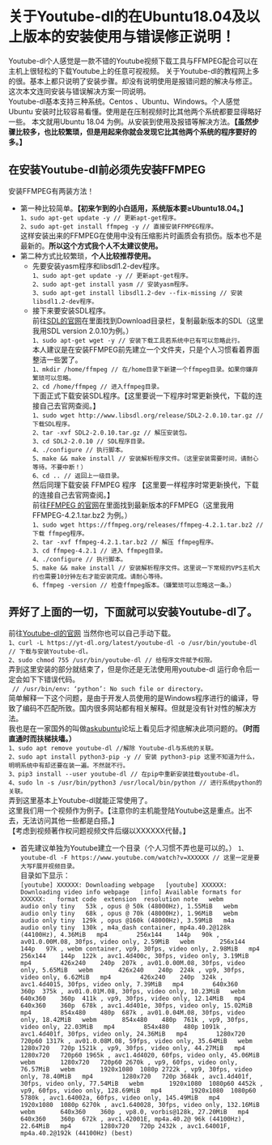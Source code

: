 # 关于Youtube-dl的在Ubuntu18.04及以上版本的安装使用与错误修正说明！
Youtube-dl个人感觉是一款不错的Youtube视频下载工具与FFMPEG配合可以在主机上很轻松的下载Youtube上的任意可视视频。
关于Youtube-dl的教程网上多的很。基本上都只说明了安装步骤。却没有说明使用是报错问题的解决与修正。
这次本文连同安装与错误解决方案一同说明。  
Youtube-dl基本支持三种系统。Centos 、Ubuntu、Windows。个人感觉Ubuntu 安装时比较容易看懂。使用是在压制视频时比其他两个系统都要显得略好一些。
本文就用Ubuntu 18.04 为例。从安装到使用及报错等解决方法。**【虽然步骤比较多，也比较繁琐，但是用起来你就会发现它比其他两个系统的程序要好的多。】**
## 在安装Youtube-dl前必须先安装FFMPEG
安装FFMPEG有两装方法！
* 第一种比较简单。**【初来乍到的小白适用，系统版本要≥Ubuntu18.04。】**  
`1、sudo apt-get update -y // 更新apt-get程序。`  
`2、sudo apt-get install ffmpeg -y // 直接安装FFMPEG程序。`  
这样安装出来的FFMPEG在使用中没有压缩影片时画质会有损伤。版本也不是最新的。**所以这个方式我个人不太建议使用。**  
* 第二种方式比较繁琐，**个人比较推荐使用。**  
  * 先要安装yasm程序和libsdl1.2-dev程序。  
`1、sudo apt-get update -y // 更新apt-get程序。`  
`2、sudo apt-get install yasm // 安装yasm程序。`  
`3、sudo apt-get install libsdl1.2-dev --fix-missing // 安装libsdl1.2-dev程序。`  
   * 接下来要安装SDL程序。  
前往[SDL的官网](http://www.libsdl.org)在里面找到Download目录栏，复制最新版本的SDL（这里我用SDL version 2.0.10为例。）  
`1、sudo apt-get wget -y // 安装下载工具若系统中已有可以忽略此行。`  
本人建议是在安装FFMPEG前先建立一个文件夹，只是个人习惯看着界面整洁一些罢了。  
`1、mkdir /home/ffmpeg // 在/home目录下新建一个ffmpeg目录。如果你嫌弃繁琐可以忽略。`  
`2、cd /home/ffmpeg // 进入ffmpeg目录。`  
下面正式下载安装SDL程序。【这里要说一下程序时常更新换代，下载的连接自己去官网查阅。】  
`1、sudo wget http://www.libsdl.org/release/SDL2-2.0.10.tar.gz // 下载SDL程序。`  
`2、tar -xvf SDL2-2.0.10.tar.gz // 解压安装包。`  
`3、cd SDL2-2.0.10 // SDL程序目录。`  
`4、./configure // 执行脚本。`  
`5、make && make install // 安装解析程序文件。（这里安装需要时间，请耐心等待。不要中断！）`  
`6、cd .. // 返回上一级目录。`  
然后同理下载安装 FFMPEG 程序 【这里要一样程序时常更新换代，下载的连接自己去官网查阅。】  
前往[FFMPEG 的官网](https://www.ffmpeg.org/download.html)在里面找到最新版本的FFMPEG（这里我用 FFMPEG-4.2.1.tar.bz2 为例。）  
`1、sudo wget https://ffmpeg.org/releases/ffmpeg-4.2.1.tar.bz2 // 下载 ffmpeg程序。`  
`2、tar -xvf ffmpeg-4.2.1.tar.bz2 // 解压 ffmpeg程序。`  
`3、cd ffmpeg-4.2.1 // 进入 ffmpeg目录。`  
`4、./configure // 执行脚本。`  
`5、make && make install // 安装解析程序文件。这里说一下常规的VPS主机大约也需要10分钟左右才能安装完成。请耐心等待。`  
`6、ffmpeg -version // 检查ffmpeg版本。（嫌繁琐可以忽略这一条。）`  
## 弄好了上面的一切，下面就可以安装Youtube-dl了。  
  前往[Youtube-dl的官网](https://yt-dl.org) 当然你也可以自己手动下载。  
`1、curl -L https://yt-dl.org/latest/youtube-dl -o /usr/bin/youtube-dl // 下载与安装Youtube-dl。`  
`2、sudo chmod 755 /usr/bin/youtube-dl // 给程序文件赋予权限。`  
弄到这里安装的部分就结束了，但是你还是无法使用用youtube-dl 运行命令后一定会如下下错误代码。  
` // /usr/bin/env: ‘python’: No such file or directory。`  
简单解释一下这个问题，是由于开发人员使用的是Windows程序进行的编译，导致了编码不匹配所致。国内很多网站都有相关解释。但就是没有针对性的解决方法。  
我也是在一家国外的叫做[askubuntu](https://askubuntu.com/questions/1037666/youtube-dl-python-not-found-18-04)论坛上看见后才彻底解决此项问题的。**（时而直通时而扶梯扶墙。）**  
`1、sudo apt remove youtube-dl //解除 Youtube-dl与系统的关联。`  
`2、sudo apt install python3-pip -y // 安装 python3-pip 这里不知道为什么，明明系统中有却还要在装一遍。不然就不行。`  
`3、pip3 install --user youtube-dl // 在pip中重新安装挂载youtube-dl。`  
`4、sudo ln -s /usr/bin/python3 /usr/local/bin/python // 进行系统python的关联。`  
弄到这里基本上Youtube-dl就能正常使用了。  
这里我们用一个视频作为例子。【注意你的主机能登陆Youtube这是重点。出不去，无法访问其他一些都是白搭。】  
【考虑到视频著作权问题视频文件后缀以XXXXXX代替。】  
* 首先建议单独为Youtube建立一个目录（个人习惯不弄也是可以的。）
`1、youtube-dl -F https://www.youtube.com/watch?v=XXXXXX // 这里一定是要大写F展开视频目录。`  
目录如下显示：  
`[youtube] XXXXXX: Downloading webpage  
[youtube] XXXXXX: Downloading video info webpage  
[info] Available formats for XXXXXX:  
format code  extension  resolution note  
         webm       audio only tiny   53k , opus @ 50k (48000Hz), 1.55MiB  
         webm       audio only tiny   68k , opus @ 70k (48000Hz), 1.96MiB  
         webm       audio only tiny  129k , opus @160k (48000Hz), 3.59MiB  
         m4a        audio only tiny  130k , m4a_dash container, mp4a.40.2@128k (44100Hz), 4.36MiB  
         mp4        256x144    144p   90k , av01.0.00M.08, 30fps, video only, 2.59MiB  
         webm       256x144    144p   97k , webm container, vp9, 30fps, video only, 2.98MiB  
         mp4        256x144    144p  122k , avc1.4d400c, 30fps, video only, 3.19MiB  
         mp4        426x240    240p  207k , av01.0.00M.08, 30fps, video only, 5.65MiB  
         webm       426x240    240p  224k , vp9, 30fps, video only, 6.62MiB  
         mp4        426x240    240p  324k , avc1.4d4015, 30fps, video only, 7.39MiB  
         mp4        640x360    360p  375k , av01.0.01M.08, 30fps, video only, 10.23MiB  
         webm       640x360    360p  411k , vp9, 30fps, video only, 12.14MiB  
         mp4        640x360    360p  678k , avc1.4d401e, 30fps, video only, 15.02MiB  
         mp4        854x480    480p  687k , av01.0.04M.08, 30fps, video only, 18.42MiB  
         webm       854x480    480p  761k , vp9, 30fps, video only, 22.03MiB  
         mp4        854x480    480p 1091k , avc1.4d401f, 30fps, video only, 24.36MiB  
         mp4        1280x720   720p60 1317k , av01.0.08M.08, 59fps, video only, 35.64MiB  
         webm       1280x720   720p 1521k , vp9, 30fps, video only, 44.27MiB  
         mp4        1280x720   720p60 1965k , avc1.4d4020, 60fps, video only, 45.06MiB  
         webm       1280x720   720p60 2670k , vp9, 60fps, video only, 76.57MiB  
         webm       1920x1080  1080p 2722k , vp9, 30fps, video only, 78.40MiB  
         mp4        1280x720   720p 3684k , avc1.4d401f, 30fps, video only, 77.54MiB  
         webm       1920x1080  1080p60 4452k , vp9, 60fps, video only, 128.69MiB  
         mp4        1920x1080  1080p60 5780k , avc1.64002a, 60fps, video only, 145.49MiB  
         mp4        1920x1080  1080p 6270k , avc1.640028, 30fps, video only, 132.16MiB  
          webm       640x360    360p , vp8.0, vorbis@128k, 27.20MiB  
          mp4        640x360    360p  672k , avc1.42001E, mp4a.40.2@ 96k (44100Hz), 22.64MiB  
          mp4        1280x720   720p 2432k , avc1.64001F, mp4a.40.2@192k (44100Hz) (best)`  
